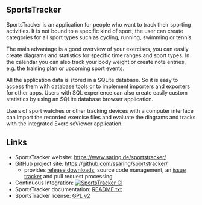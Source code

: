 ## SportsTracker

SportsTracker is an application for people who want to track their sporting
activities. It is not bound to a specific kind of sport, the user can create
categories for all sport types such as cycling, running, swimming or tennis.

The main advantage is a good overview of your exercises, you can easily create
diagrams and statistics for specific time ranges and sport types. In the 
calendar you can also track your body weight or create note entries, e.g. the
training plan or upcoming sport events.

All the application data is stored in a SQLite database. So it is easy to 
access them with database tools or to implement importers and exporters for 
other apps. Users with SQL experience can also create easily custom statistics
by using an SQLite database browser application.

Users of sport watches or other tracking devices with a computer interface
can import the recorded exercise files and evaluate the diagrams and tracks 
with the integrated ExerciseViewer application.


## Links

* SportsTracker website: https://www.saring.de/sportstracker/
* GitHub project site: https://github.com/ssaring/sportstracker/
    * provides [release downloads](https://github.com/ssaring/sportstracker/releases), source code management, an [issue tracker](https://github.com/ssaring/sportstracker/issues) and pull request processing
* Continuous Integration: [![SportsTracker CI](https://github.com/ssaring/sportstracker/actions/workflows/sportstracker-ci.yml/badge.svg?branch=master)](https://github.com/ssaring/sportstracker/actions/workflows/sportstracker-ci.yml)
* SportsTracker documentation: [README.txt](sportstracker/docs/README.txt)
* SportsTracker license: [GPL v2](sportstracker/docs/LICENSE.txt)

